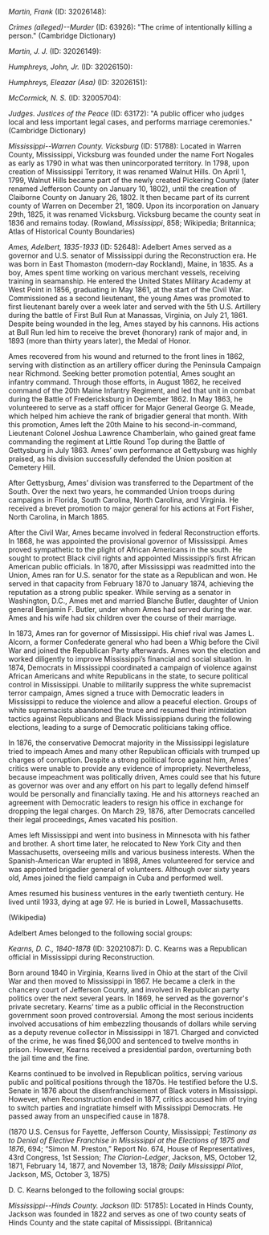 *Martin, Frank* (ID: 32026148): 

*Crimes (alleged)--Murder* (ID: 63926): "The crime of intentionally killing a person." (Cambridge Dictionary)

*Martin, J. J.* (ID: 32026149): 

*Humphreys, John, Jr.* (ID: 32026150): 

*Humphreys, Eleazar (Asa)* (ID: 32026151): 

*McCormick, N. S.* (ID: 32005704): 

*Judges. Justices of the Peace* (ID: 63172): "A public officer who judges local and less important legal cases, and performs marriage ceremonies." (Cambridge Dictionary)

*Mississippi--Warren County. Vicksburg* (ID: 51788): Located in Warren County, Mississippi, Vicksburg was founded under the name Fort Nogales as early as 1790 in what was then unincorporated territory. In 1798, upon creation of Mississippi Territory, it was renamed Walnut Hills. On April 1, 1799, Walnut Hills became part of the newly created Pickering County (later renamed Jefferson County on January 10, 1802), until the creation of Claiborne County on January 26, 1802. It then became part of its current county of Warren on December 21, 1809. Upon its incorporation on January 29th, 1825, it was renamed Vicksburg. Vicksburg became the county seat in 1836 and remains today. (Rowland, <i>Mississippi</i>, 858; Wikipedia; Britannica; Atlas of Historical County Boundaries)

*Ames, Adelbert, 1835-1933* (ID: 52648): Adelbert Ames served as a governor and U.S. senator of Mississippi during the Reconstruction era.  He was born in East Thomaston (modern-day Rockland), Maine, in 1835. As a boy, Ames spent time working on various merchant vessels, receiving training in seamanship. He entered the United States Military Academy at West Point in 1856, graduating in May 1861, at the start of the Civil War. Commissioned as a second lieutenant, the young Ames was promoted to first lieutenant barely over a week later and served with the 5th U.S. Artillery during the battle of First Bull Run at Manassas, Virginia, on July 21, 1861. Despite being wounded in the leg, Ames stayed by his cannons. His actions at Bull Run led him to receive the brevet (honorary) rank of major and, in 1893 (more than thirty years later), the Medal of Honor. 

Ames recovered from his wound and returned to the front lines in 1862, serving with distinction as an artillery officer during the Peninsula Campaign near Richmond. Seeking better promotion potential, Ames sought an infantry command. Through those efforts, in August 1862, he received command of the 20th Maine Infantry Regiment, and led that unit in combat during the Battle of Fredericksburg in December 1862. In May 1863, he volunteered to serve as a staff officer for Major General George G. Meade, which helped him achieve the rank of brigadier general that month. With this promotion, Ames left the 20th Maine to his second-in-command, Lieutenant Colonel Joshua Lawrence Chamberlain, who gained great fame commanding the regiment at Little Round Top during the Battle of Gettysburg in July 1863. Ames’ own performance at Gettysburg was highly praised, as his division successfully defended the Union position at Cemetery Hill. 

After Gettysburg, Ames’ division was transferred to the Department of the South. Over the next two years, he commanded Union troops during campaigns in Florida, South Carolina, North Carolina, and Virginia. He received a brevet promotion to major general for his actions at Fort Fisher, North Carolina, in March 1865.

After the Civil War, Ames became involved in federal Reconstruction efforts. In 1868, he was appointed the provisional governor of Mississippi. Ames proved sympathetic to the plight of African Americans in the south. He sought to protect Black civil rights and appointed Mississippi’s first African American public officials. In 1870, after Mississippi was readmitted into the Union, Ames ran for U.S. senator for the state as a Republican and won. He served in that capacity from February 1870 to January 1874, achieving the reputation as a strong public speaker. While serving as a senator in Washington, D.C., Ames met and married Blanche Butler, daughter of Union general Benjamin F. Butler, under whom Ames had served during the war. Ames and his wife had six children over the course of their marriage.

In 1873, Ames ran for governor of Mississippi. His chief rival was James L. Alcorn, a former Confederate general who had been a Whig before the Civil War and joined the Republican Party afterwards. Ames won the election and worked diligently to improve Mississippi’s financial and social situation. In 1874, Democrats in Mississippi coordinated a campaign of violence against African Americans and white Republicans in the state, to secure political control in Mississippi. Unable to militarily suppress the white supremacist terror campaign, Ames signed a truce with Democratic leaders in Mississippi to reduce the violence and allow a peaceful election. Groups of white supremacists abandoned the truce and resumed their intimidation tactics against Republicans and Black Mississippians during the following elections, leading to a surge of Democratic politicians taking office.

In 1876, the conservative Democrat majority in the Mississippi legislature tried to impeach Ames and many other Republican officials with trumped up charges of corruption. Despite a strong political force against him, Ames’ critics were unable to provide any evidence of impropriety. Nevertheless, because impeachment was politically driven, Ames could see that his future as governor was over and any effort on his part to legally defend himself would be personally and financially taxing. He and his attorneys reached an agreement with Democratic leaders to resign his office in exchange for dropping the legal charges. On March 29, 1876, after Democrats cancelled their legal proceedings, Ames vacated his position.

Ames left Mississippi and went into business in Minnesota with his father and brother. A short time later, he relocated to New York City and then Massachusetts, overseeing mills and various business interests. When the Spanish-American War erupted in 1898, Ames volunteered for service and was appointed brigadier general of volunteers. Although over sixty years old, Ames joined the field campaign in Cuba and performed well.

Ames resumed his business ventures in the early twentieth century. He lived until 1933, dying at age 97. He is buried in Lowell, Massachusetts. 

(Wikipedia)

Adelbert Ames belonged to the following social groups:

*Kearns, D. C., 1840-1878* (ID: 32021087): D. C. Kearns was a Republican official in Mississippi during Reconstruction. 

Born around 1840 in Virginia, Kearns lived in Ohio at the start of the Civil War and then moved to Mississippi in 1867. He became a clerk in the chancery court of Jefferson County, and involved in Republican party politics over the next several years. In 1869, he served as the governor's private secretary. Kearns’ time as a public official in the Reconstruction government soon proved controversial. Among the most serious incidents involved accusations of him embezzling thousands of dollars while serving as a deputy revenue collector in Mississippi in 1871. Charged and convicted of the crime, he was fined $6,000 and sentenced to twelve months in prison. However, Kearns received a presidential pardon, overturning both the jail time and the fine. 

Kearns continued to be involved in Republican politics, serving various public and political positions through the 1870s. He testified before the U.S. Senate in 1876 about the disenfranchisement of Black voters in Mississippi. However, when Reconstruction ended in 1877, critics accused him of trying to switch parties and ingratiate himself with Mississippi Democrats. He passed away from an unspecified cause in 1878. 

(1870 U.S. Census for Fayette, Jefferson County, Mississippi; <i>Testimony as to Denial of Elective Franchise in Mississippi at the Elections of 1875 and 1876</i>, 694; “Simon M. Preston,” Report No. 674, House of Representatives, 43rd Congress, 1st Session; <i>The Clarion-Ledger</i>, Jackson, MS, October 12, 1871, February 14, 1877, and November 13, 1878; <i>Daily Mississippi Pilot</i>, Jackson, MS, October 3, 1875)

D. C. Kearns belonged to the following social groups:

*Mississippi--Hinds County. Jackson* (ID: 51785): Located in Hinds County, Jackson was founded in 1822 and serves as one of two county seats of Hinds County and the state capital of Mississippi. (Britannica)


